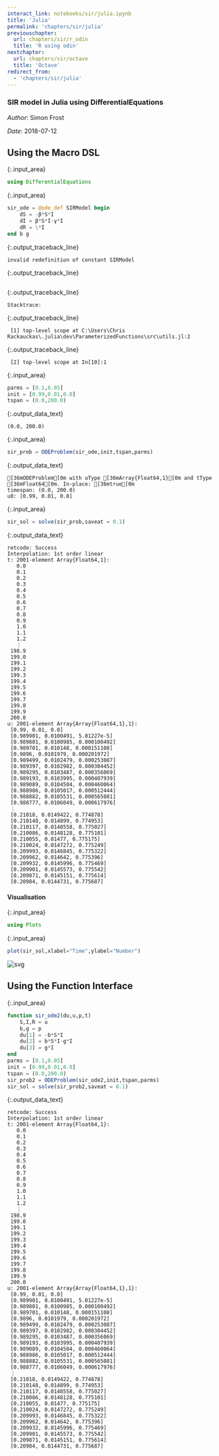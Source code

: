```yaml
---
interact_link: notebooks/sir/julia.ipynb
title: 'Julia'
permalink: 'chapters/sir/julia'
previouschapter:
  url: chapters/sir/r_odin
  title: 'R using odin'
nextchapter:
  url: chapters/sir/octave
  title: 'Octave'
redirect_from:
  - 'chapters/sir/julia'
---
```


### SIR model in Julia using DifferentialEquations

*Author*: Simon Frost

*Date*: 2018-07-12

## Using the Macro DSL


{:.input_area}
```julia
using DifferentialEquations
```


{:.input_area}
```julia
sir_ode = @ode_def SIRModel begin
    dS = -β*S*I
    dI = β*S*I-γ*I
    dR = \*I
end b g
```


{:.output_traceback_line}
```
invalid redefinition of constant SIRModel
```

{:.output_traceback_line}
```

```

{:.output_traceback_line}
```
Stacktrace:
```

{:.output_traceback_line}
```
 [1] top-level scope at C:\Users\Chris Rackauckas\.julia\dev\ParameterizedFunctions\src\utils.jl:2
```

{:.output_traceback_line}
```
 [2] top-level scope at In[10]:1
```



{:.input_area}
```julia
parms = [0.1,0.05]
init = [0.99,0.01,0.0]
tspan = (0.0,200.0)
```




{:.output_data_text}
```
(0.0, 200.0)
```




{:.input_area}
```julia
sir_prob = ODEProblem(sir_ode,init,tspan,parms)
```




{:.output_data_text}
```
[36mODEProblem[0m with uType [36mArray{Float64,1}[0m and tType [36mFloat64[0m. In-place: [36mtrue[0m
timespan: (0.0, 200.0)
u0: [0.99, 0.01, 0.0]
```




{:.input_area}
```julia
sir_sol = solve(sir_prob,saveat = 0.1)
```




{:.output_data_text}
```
retcode: Success
Interpolation: 1st order linear
t: 2001-element Array{Float64,1}:
   0.0
   0.1
   0.2
   0.3
   0.4
   0.5
   0.6
   0.7
   0.8
   0.9
   1.0
   1.1
   1.2
   ⋮  
 198.9
 199.0
 199.1
 199.2
 199.3
 199.4
 199.5
 199.6
 199.7
 199.8
 199.9
 200.0
u: 2001-element Array{Array{Float64,1},1}:
 [0.99, 0.01, 0.0]                 
 [0.989901, 0.0100491, 5.01227e-5] 
 [0.989801, 0.0100985, 0.000100492]
 [0.989701, 0.010148, 0.000151108] 
 [0.9896, 0.0101979, 0.000201972]  
 [0.989499, 0.0102479, 0.000253087]
 [0.989397, 0.0102982, 0.000304452]
 [0.989295, 0.0103487, 0.000356069]
 [0.989193, 0.0103995, 0.000407939]
 [0.989089, 0.0104504, 0.000460064]
 [0.988986, 0.0105017, 0.000512444]
 [0.988882, 0.0105531, 0.000565081]
 [0.988777, 0.0106049, 0.000617976]
 ⋮                                 
 [0.21018, 0.0149422, 0.774878]    
 [0.210148, 0.014899, 0.774953]    
 [0.210117, 0.0148558, 0.775027]   
 [0.210086, 0.0148128, 0.775101]   
 [0.210055, 0.01477, 0.775175]     
 [0.210024, 0.0147272, 0.775249]   
 [0.209993, 0.0146845, 0.775322]   
 [0.209962, 0.014642, 0.775396]    
 [0.209932, 0.0145996, 0.775469]   
 [0.209901, 0.0145573, 0.775542]   
 [0.209871, 0.0145151, 0.775614]   
 [0.20984, 0.0144731, 0.775687]    
```



#### Visualisation


{:.input_area}
```julia
using Plots
```


{:.input_area}
```julia
plot(sir_sol,xlabel="Time",ylabel="Number")
```




![svg](../../images/chapters/sir/julia_9_0.svg)



## Using the Function Interface


{:.input_area}
```julia
function sir_ode2(du,u,p,t)
    S,I,R = u
    b,g = p
    du[1] = -b*S*I
    du[2] = b*S*I-g*I
    du[3] = g*I
end
parms = [0.1,0.05]
init = [0.99,0.01,0.0]
tspan = (0.0,200.0)
sir_prob2 = ODEProblem(sir_ode2,init,tspan,parms)
sir_sol = solve(sir_prob2,saveat = 0.1)
```




{:.output_data_text}
```
retcode: Success
Interpolation: 1st order linear
t: 2001-element Array{Float64,1}:
   0.0
   0.1
   0.2
   0.3
   0.4
   0.5
   0.6
   0.7
   0.8
   0.9
   1.0
   1.1
   1.2
   ⋮  
 198.9
 199.0
 199.1
 199.2
 199.3
 199.4
 199.5
 199.6
 199.7
 199.8
 199.9
 200.0
u: 2001-element Array{Array{Float64,1},1}:
 [0.99, 0.01, 0.0]                 
 [0.989901, 0.0100491, 5.01227e-5] 
 [0.989801, 0.0100985, 0.000100492]
 [0.989701, 0.010148, 0.000151108] 
 [0.9896, 0.0101979, 0.000201972]  
 [0.989499, 0.0102479, 0.000253087]
 [0.989397, 0.0102982, 0.000304452]
 [0.989295, 0.0103487, 0.000356069]
 [0.989193, 0.0103995, 0.000407939]
 [0.989089, 0.0104504, 0.000460064]
 [0.988986, 0.0105017, 0.000512444]
 [0.988882, 0.0105531, 0.000565081]
 [0.988777, 0.0106049, 0.000617976]
 ⋮                                 
 [0.21018, 0.0149422, 0.774878]    
 [0.210148, 0.014899, 0.774953]    
 [0.210117, 0.0148558, 0.775027]   
 [0.210086, 0.0148128, 0.775101]   
 [0.210055, 0.01477, 0.775175]     
 [0.210024, 0.0147272, 0.775249]   
 [0.209993, 0.0146845, 0.775322]   
 [0.209962, 0.014642, 0.775396]    
 [0.209932, 0.0145996, 0.775469]   
 [0.209901, 0.0145573, 0.775542]   
 [0.209871, 0.0145151, 0.775614]   
 [0.20984, 0.0144731, 0.775687]    
```


